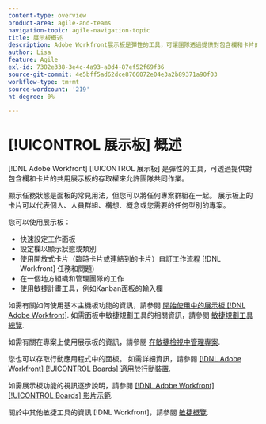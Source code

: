 ```yaml
---
content-type: overview
product-area: agile-and-teams
navigation-topic: agile-navigation-topic
title: 展示板概述
description: Adobe Workfront展示板是彈性的工具，可讓團隊透過提供對包含欄和卡片的共用展示板的存取權進行共同作業。
author: Lisa
feature: Agile
exl-id: 7382e338-3e4c-4a93-a0d4-87ef52f69f36
source-git-commit: 4e5bff5ad62dce8766072e04e3a2b89371a90f03
workflow-type: tm+mt
source-wordcount: '219'
ht-degree: 0%

---
```


# [!UICONTROL 展示板] 概述

[!DNL Adobe Workfront] [!UICONTROL 展示板] 是彈性的工具，可透過提供對包含欄和卡片的共用展示板的存取權來允許團隊共同作業。

顯示任務狀態是面板的常見用法，但您可以將任何專案群組在一起。 展示板上的卡片可以代表個人、人員群組、構想、概念或您需要的任何型別的專案。

您可以使用展示板：

* 快速設定工作面板
* 設定欄以顯示狀態或類別
* 使用開放式卡片（臨時卡片或連結到的卡片）自訂工作流程 [!DNL Workfront] 任務和問題)
* 在一個地方組織和管理團隊的工作
* 使用敏捷計畫工具，例如Kanban面板的輸入欄

如需有關如何使用基本主機板功能的資訊，請參閱 [開始使用中的展示板 [!DNL Adobe Workfront]](../agile/get-started-with-boards/get-started-with-boards.md). 如需面板中敏捷規劃工具的相關資訊，請參閱 [敏捷規劃工具總覽](/help/quicksilver/agile/use-boards-agile-planning-tools/agile-planning-tools-overview.md).

如需有關在專案上使用展示板的資訊，請參閱 [在敏捷檢視中管理專案](/help/quicksilver/manage-work/projects/manage-projects/manage-projects-in-agile-view.md).

您也可以存取行動應用程式中的面板。 如需詳細資訊，請參閱 [[!DNL Adobe Workfront] [!UICONTROL Boards] 適用於行動裝置](/help/quicksilver/workfront-basics/mobile-apps/using-the-workfront-mobile-app/mobile-boards.md).

如需展示板功能的視訊逐步說明，請參閱 [[!DNL Adobe Workfront] [!UICONTROL Boards] 影片示範](/help/quicksilver/agile/get-started-with-boards/boards-video-demonstrations.md).

關於中其他敏捷工具的資訊 [!DNL Workfront]，請參閱 [敏捷概覽](../agile/agile-overview.md).
